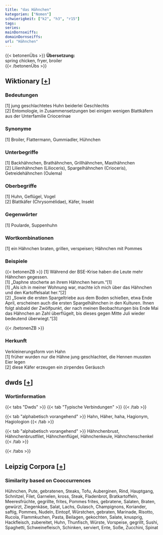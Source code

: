```yaml
---
title: "das Hähnchen"
kategorien: ["Nomen"]
schwierigkeit: ["k2", "h3", "r15"]
tags:
series:
mainDornseiffs:
domainDornseiffs:
url: "Hähnchen"
---
```


{{< betonenÜbs >}}
**Übersetzung:**  
spring chicken, fryer, broiler  
{{< /betonenÜbs >}}

## Wiktionary [[+](https://de.wiktionary.org/wiki/Hähnchen)]

### Bedeutungen
[1] jung geschlachtetes Huhn beiderlei Geschlechts  
[2] Entomologie, in Zusammensetzungen bei einigen wenigen Blattkäfern aus der Unterfamilie Criocerínae  

### Synonyme
[1] Broiler, Flattermann, Gummiadler, Hühnchen  

### Unterbegriffe
[1] Backhähnchen, Brathähnchen, Grillhähnchen, Masthähnchen  
[2] Lilienhähnchen (Lilioceris), Spargelhähnchen (Crioceris), Getreidehähnchen (Oulema)  

### Oberbegriffe
[1] Huhn, Geflügel, Vogel  
[2] Blattkäfer (Chrysomélidae), Käfer, Insekt  

### Gegenwörter
[1] Poularde, Suppenhuhn  

### Wortkombinationen
[1] ein Hähnchen braten, grillen, verspeisen; Hähnchen mit Pommes  

### Beispiele
{{< betonenZB >}}
[1] Während der BSE-Krise haben die Leute mehr Hähnchen gegessen.  
[1] „Daphne stocherte an ihrem Hähnchen herum.“[1]  
[1] „Als ich in meiner Wohnung war, machte ich mich über das Hähnchen und den Kartoffelsalat her.“[2]  
[2] „Sowie die ersten Spargeltriebe aus dem Boden schießen, etwa Ende April, erscheinen auch die ersten Spargelhähnchen in den Kulturen. Ihnen folgt alsbald der Zwölfpunkt, der nach meinen Beobachtungen bis Ende Mai das Hähnchen an Zahl überflügelt, bis dieses gegen Mitte Juli wieder bedeutend überwiegt.“[3]  

{{< /betonenZB >}}
### Herkunft
Verkleinerungsform von Hahn  
[1] früher wurden nur die Hähne jung geschlachtet, die Hennen mussten Eier legen  
[2] diese Käfer erzeugen ein zirpendes Geräusch  



## dwds [[+](https://www.dwds.de/wb/Hähnchen)]

### Wortinformation
{{< tabs "Dwds" >}}
{{< tab "Typische Verbindungen" >}}
{{< /tab >}}

{{< tab "alphabetisch vorangehend" >}}
Hahn, Häher, haha, Hagionym, Hagiologion
{{< /tab >}}

{{< tab "alphabetisch vorangehend" >}}
Hähnchenbrust, Hähnchenbrustfilet, Hähnchenflügel, Hähnchenkeule, Hähnchenschenkel
{{< /tab >}}

{{< /tabs >}}

## Leipzig Corpora [[+](https://corpora.uni-leipzig.de/en/res?word=Hähnchen&corpusId=deu_newscrawl-public_2018)]


### Similarity based on Cooccurrences
Hühnchen, Pute, gebratenen, Steaks, Tofu, Auberginen, Rind, Hauptgang, Schnitzel, Filet, Garnelen, kross, Steak, Fladenbrot, Bratkartoffeln, Meeresfrüchte, gegrillte, frites, Pommes frites, gebratene, Salaten, Braten, gewürzt, Ziegenkäse, Salat, Lachs, Gulasch, Champignons, Koriander, saftig, Pommes, Nudeln, Eintopf, Würstchen, gebraten, Marinade, Risotto, Rucola, Flammkuchen, Pasta, Beilagen, gekochten, Salate, knusprig, Hackfleisch, zubereitet, Huhn, Thunfisch, Würste, Vorspeise, gegrillt, Sushi, Spaghetti, Schweinefleisch, Schinken, serviert, Ente, Soße, Zucchini, Spinat

